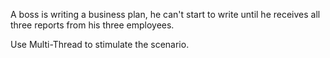 A boss is writing a business plan, he can't start to write until he receives all three reports from his three employees. 

Use Multi-Thread to stimulate the scenario. 